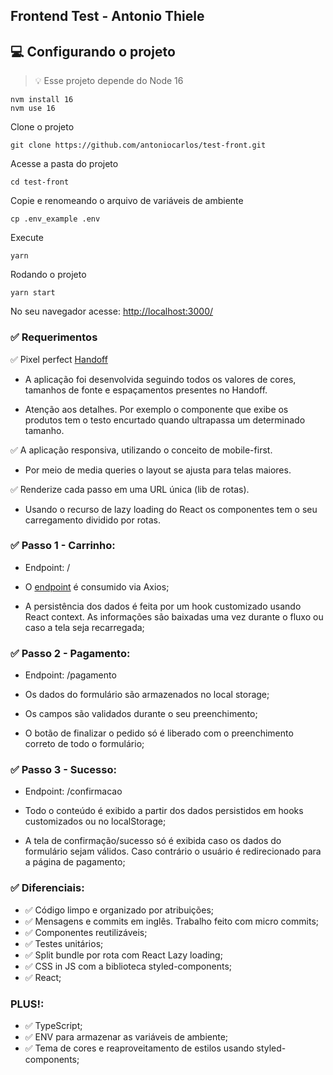 ## Frontend Test - Antonio Thiele

## 💻 Configurando o projeto

> 💡 Esse projeto depende do Node 16
``` 
nvm install 16
nvm use 16
```

Clone o projeto
```
git clone https://github.com/antoniocarlos/test-front.git
```
Acesse a pasta do projeto
``` 
cd test-front
```

Copie e renomeando o arquivo de variáveis de ambiente
```
cp .env_example .env
```

Execute
```
yarn
```

Rodando o projeto
```
yarn start
```

No seu navegador acesse: [http://localhost:3000/](http://localhost:3000/) 

### ✅ Requerimentos

✅ Pixel perfect [Handoff](https://projects.invisionapp.com/prototype/font-test-cji0j0khf005c1t0132358e8k) 

  - A aplicação foi desenvolvida seguindo todos os valores de cores, tamanhos de fonte e espaçamentos presentes no Handoff.

  - Atenção aos detalhes. Por exemplo o componente que exibe os produtos tem o testo encurtado quando ultrapassa um determinado tamanho.


✅ A aplicação responsiva, utilizando o conceito de mobile-first. 

  - Por meio de media queries o layout se ajusta para telas maiores.

✅ Renderize cada passo em uma URL única (lib de rotas).

  - Usando o recurso de lazy loading do React os componentes tem o seu carregamento dividido por rotas.

### ✅ Passo 1 - Carrinho:

  - Endpoint: /

  - O [endpoint](http://www.mocky.io/v2/5b15c4923100004a006f3c07) é consumido via Axios;

  - A persistência dos dados é feita por um hook customizado usando React context. As informações são baixadas uma vez durante o fluxo ou caso a tela seja recarregada;

### ✅ Passo 2 - Pagamento: 

  - Endpoint: /pagamento

  - Os dados do formulário são armazenados no local storage;

  - Os campos são validados durante o seu preenchimento;

  - O botão de finalizar o pedido só é liberado com o preenchimento correto de todo o formulário;

### ✅ Passo 3 - Sucesso: 

  - Endpoint: /confirmacao

  - Todo o conteúdo é exibido a partir dos dados persistidos em hooks customizados ou no localStorage;

  - A tela de confirmação/sucesso só é exibida caso os dados do formulário sejam válidos. Caso contrário o usuário é redirecionado para a página de pagamento;
  
### ✅ Diferenciais:
  - ✅ Código limpo e organizado por atribuições;
  - ✅ Mensagens e commits em inglês. Trabalho feito com micro commits;
  - ✅ Componentes reutilizáveis;
  - ✅ Testes unitários;
  - ✅ Split bundle por rota com React Lazy loading;
  - ✅ CSS in JS com a biblioteca styled-components;
  - ✅ React;

### PLUS!:
  - ✅ TypeScript;
  - ✅ ENV para armazenar as variáveis de ambiente;
  - ✅ Tema de cores e reaproveitamento de estilos usando styled-components;
